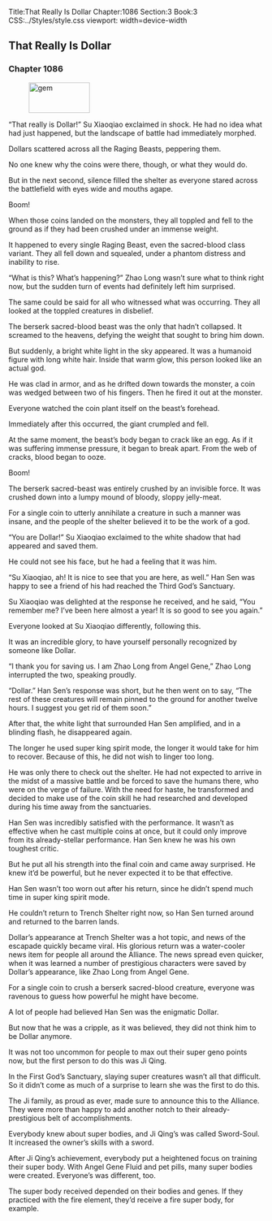 Title:That Really Is Dollar 
Chapter:1086 
Section:3 
Book:3 
CSS:../Styles/style.css 
viewport: width=device-width
  
## That Really Is Dollar
### Chapter 1086 
<figure>
	<img src="../Images/gem.gif" alt="gem" id="gem" width="120" height="60" />
</figure>
  

  
  “That really is Dollar!” Su Xiaoqiao exclaimed in shock. He had no idea what had just happened, but the landscape of battle had immediately morphed.

Dollars scattered across all the Raging Beasts, peppering them.

No one knew why the coins were there, though, or what they would do.

But in the next second, silence filled the shelter as everyone stared across the battlefield with eyes wide and mouths agape.

Boom!

When those coins landed on the monsters, they all toppled and fell to the ground as if they had been crushed under an immense weight.

It happened to every single Raging Beast, even the sacred-blood class variant. They all fell down and squealed, under a phantom distress and inability to rise.

“What is this? What’s happening?” Zhao Long wasn’t sure what to think right now, but the sudden turn of events had definitely left him surprised.

The same could be said for all who witnessed what was occurring. They all looked at the toppled creatures in disbelief.

The berserk sacred-blood beast was the only that hadn’t collapsed. It screamed to the heavens, defying the weight that sought to bring him down.

But suddenly, a bright white light in the sky appeared. It was a humanoid figure with long white hair. Inside that warm glow, this person looked like an actual god.

He was clad in armor, and as he drifted down towards the monster, a coin was wedged between two of his fingers. Then he fired it out at the monster.

Everyone watched the coin plant itself on the beast’s forehead.

Immediately after this occurred, the giant crumpled and fell.

At the same moment, the beast’s body began to crack like an egg. As if it was suffering immense pressure, it began to break apart. From the web of cracks, blood began to ooze.

Boom!

The berserk sacred-beast was entirely crushed by an invisible force. It was crushed down into a lumpy mound of bloody, sloppy jelly-meat.

For a single coin to utterly annihilate a creature in such a manner was insane, and the people of the shelter believed it to be the work of a god.

“You are Dollar!” Su Xiaoqiao exclaimed to the white shadow that had appeared and saved them.

He could not see his face, but he had a feeling that it was him.

“Su Xiaoqiao, ah! It is nice to see that you are here, as well.” Han Sen was happy to see a friend of his had reached the Third God’s Sanctuary.

Su Xiaoqiao was delighted at the response he received, and he said, “You remember me? I’ve been here almost a year! It is so good to see you again.”

Everyone looked at Su Xiaoqiao differently, following this.

It was an incredible glory, to have yourself personally recognized by someone like Dollar.

“I thank you for saving us. I am Zhao Long from Angel Gene,” Zhao Long interrupted the two, speaking proudly.

“Dollar.” Han Sen’s response was short, but he then went on to say, “The rest of these creatures will remain pinned to the ground for another twelve hours. I suggest you get rid of them soon.”

After that, the white light that surrounded Han Sen amplified, and in a blinding flash, he disappeared again.

The longer he used super king spirit mode, the longer it would take for him to recover. Because of this, he did not wish to linger too long.

He was only there to check out the shelter. He had not expected to arrive in the midst of a massive battle and be forced to save the humans there, who were on the verge of failure. With the need for haste, he transformed and decided to make use of the coin skill he had researched and developed during his time away from the sanctuaries.

Han Sen was incredibly satisfied with the performance. It wasn’t as effective when he cast multiple coins at once, but it could only improve from its already-stellar performance. Han Sen knew he was his own toughest critic.

But he put all his strength into the final coin and came away surprised. He knew it’d be powerful, but he never expected it to be that effective.

Han Sen wasn’t too worn out after his return, since he didn’t spend much time in super king spirit mode.

He couldn’t return to Trench Shelter right now, so Han Sen turned around and returned to the barren lands.

Dollar’s appearance at Trench Shelter was a hot topic, and news of the escapade quickly became viral. His glorious return was a water-cooler news item for people all around the Alliance. The news spread even quicker, when it was learned a number of prestigious characters were saved by Dollar’s appearance, like Zhao Long from Angel Gene.

For a single coin to crush a berserk sacred-blood creature, everyone was ravenous to guess how powerful he might have become.

A lot of people had believed Han Sen was the enigmatic Dollar.

But now that he was a cripple, as it was believed, they did not think him to be Dollar anymore.

It was not too uncommon for people to max out their super geno points now, but the first person to do this was Ji Qing.

In the First God’s Sanctuary, slaying super creatures wasn’t all that difficult. So it didn’t come as much of a surprise to learn she was the first to do this.

The Ji family, as proud as ever, made sure to announce this to the Alliance. They were more than happy to add another notch to their already-prestigious belt of accomplishments.

Everybody knew about super bodies, and Ji Qing’s was called Sword-Soul. It increased the owner’s skills with a sword.

After Ji Qing’s achievement, everybody put a heightened focus on training their super body. With Angel Gene Fluid and pet pills, many super bodies were created. Everyone’s was different, too.

The super body received depended on their bodies and genes. If they practiced with the fire element, they’d receive a fire super body, for example.
